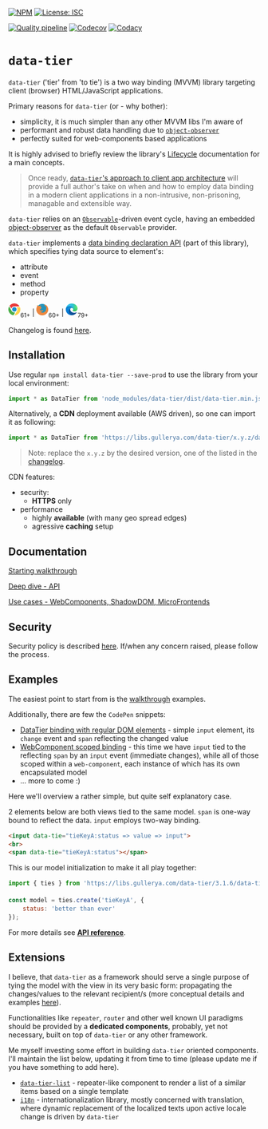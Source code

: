 [![NPM](https://img.shields.io/npm/v/data-tier.svg?label=npm%20data-tier)](https://www.npmjs.com/package/data-tier)
[![License: ISC](https://img.shields.io/badge/License-ISC-blue.svg)](./license.md)

[![Quality pipeline](https://github.com/gullerya/data-tier/workflows/Quality%20pipeline/badge.svg?branch=main)](https://github.com/gullerya/data-tier/actions?query=workflow%3A%22Quality+pipeline%22)
[![Codecov](https://img.shields.io/codecov/c/github/gullerya/data-tier/main.svg)](https://codecov.io/gh/gullerya/data-tier/branch/main)
[![Codacy](https://img.shields.io/codacy/grade/eb34053e002648519fd3a2d78c45677b.svg?logo=codacy)](https://app.codacy.com/app/gullerya/data-tier)

# `data-tier`

`data-tier` ('tier' from 'to tie') is a two way binding (MVVM) library targeting client (browser) HTML/JavaScript applications.

Primary reasons for `data-tier` (or - why bother):
- simplicity, it is much simpler than any other MVVM libs I'm aware of
- performant and robust data handling due to [`object-observer`](https://github.com/gullerya/object-observer)
- perfectly suited for web-components based applications

It is highly advised to briefly review the library's [Lifecycle](docs/lifecycle.md) documentation for a main concepts.

> Once ready, [`data-tier`'s approach to client app architecture](docs/client-app-architecture.md) will provide a full author's take on when and how to employ data binding in a modern client applications in a non-intrusive, non-prisoning, managable and extensible way.

`data-tier` relies on an [`Observable`](https://github.com/gullerya/object-observer/blob/main/docs/observable.md)-driven event cycle, having an embedded [object-observer](https://github.com/gullerya/object-observer) as the default `Observable` provider.

`data-tier` implements a [data binding declaration API](docs/api-tying-declaration.md) (part of this library), which specifies tying data source to element's:
- attribute
- event
- method
- property

![CHROME](docs/icons/chrome.png)<sub>61+</sub> | ![FIREFOX](docs/icons/firefox.png)<sub>60+</sub> | ![EDGE](docs/icons/edge-chromium.png)<sub>79+</sub>

Changelog is found [here](docs/changelog.md).

## Installation

Use regular `npm install data-tier --save-prod` to use the library from your local environment:
```js
import * as DataTier from 'node_modules/data-tier/dist/data-tier.min.js';
```

Alternatively, a __CDN__ deployment available (AWS driven), so one can import it as following:
```js
import * as DataTier from 'https://libs.gullerya.com/data-tier/x.y.z/data-tier.min.js';
```

> Note: replace the `x.y.z` by the desired version, one of the listed in the [changelog](docs/changelog.md).

CDN features:
- security:
  - __HTTPS__ only
- performance
  - highly __available__ (with many geo spread edges)
  - agressive __caching__ setup

## Documentation

[Starting walkthrough](docs/walkthrough.md)

[Deep dive - API](docs/api-reference.md)

[Use cases - WebComponents, ShadowDOM, MicroFrontends](docs/web-components.md)

## Security

Security policy is described [here](https://github.com/gullerya/data-tier/blob/main/docs/security.md). If/when any concern raised, please follow the process.

## Examples

The easiest point to start from is the [walkthrough](docs/walkthrough.md) examples.

Additionally, there are few the `CodePen` snippets:
- [DataTier binding with regular DOM elements](https://codepen.io/gullerya/pen/abdmebe) - simple `input` element, its `change` event and `span` reflecting the changed value
- [WebComponent scoped binding](https://codepen.io/gullerya/pen/xxZEvbK) - this time we have `input` tied to the reflecting `span` by an `input` event (immediate changes), while all of those scoped within a `web-component`, each instance of which has its own encapsulated model
- ... more to come :)

Here we'll overview a rather simple, but quite self explanatory case.

2 elements below are both views tied to the same model.
`span` is one-way bound to reflect the data.
`input` employs two-way binding.

```html
<input data-tie="tieKeyA:status => value => input">
<br>
<span data-tie="tieKeyA:status"></span>
```

This is our model initialization to make it all play together:

```js
import { ties } from 'https://libs.gullerya.com/data-tier/3.1.6/data-tier.js';

const model = ties.create('tieKeyA', {
	status: 'better than ever'
});
```

For more details see [__API reference__](docs/api-reference.md).

## Extensions

I believe, that `data-tier` as a framework should serve a single purpose of tying the model with the view in its very basic form: propagating the changes/values to the relevant recipient/s (more conceptual details and examples [here](docs/client-app-architecture.md)).

Functionalities like `repeater`, `router` and other well known UI paradigms should be provided by a __dedicated components__, probably, yet not necessary, built on top of `data-tier` or any other framework.

Me myself investing some effort in building `data-tier` oriented components. I'll maintain the list below, updating it from time to time (please update me if you have something to add here).
* [`data-tier-list`](https://www.npmjs.com/package/data-tier-list) - repeater-like component to render a list of a similar items based on a single template
* [`i18n`](https://www.npmjs.com/package/@gullerya/i18n) - internationalization library, mostly concerned with translation, where dynamic replacement of the localized texts upon active locale change is driven by `data-tier`
